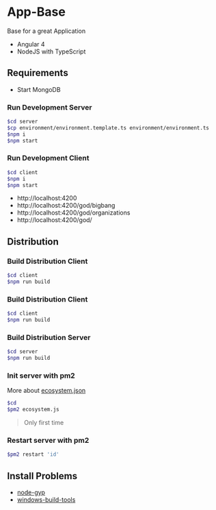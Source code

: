App-Base
===========

Base for a great Application

- Angular 4
- NodeJS with TypeScript

Requirements
-----------
* Start MongoDB

### Run Development Server
```bash
$cd server
$cp environment/environment.template.ts environment/environment.ts
$npm i
$npm start
```

### Run Development Client
```bash
$cd client
$npm i
$npm start
```

- http://localhost:4200
- http://localhost:4200/god/bigbang
- http://localhost:4200/god/organizations
- http://localhost:4200/god/


Distribution
------------
### Build Distribution Client
```bash
$cd client
$npm run build
```

### Build Distribution Client
```bash
$cd client
$npm run build
```

### Build Distribution Server
```bash
$cd server
$npm run build
```

### Init server with pm2 
More about [ecosystem.json](http://pm2.keymetrics.io/docs/usage/pm2-doc-single-page/#ecosystemjson)
```bash
$cd
$pm2 ecosystem.js
```
> Only first time

### Restart server with pm2
```bash
$pm2 restart 'id'
```


## Install Problems
* [node-gyp](https://github.com/nodejs/node-gyp)
* [windows-build-tools](https://github.com/felixrieseberg/windows-build-tools/issues/20)
